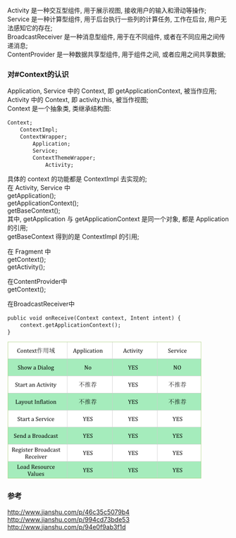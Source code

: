 Activity 是一种交互型组件, 用于展示视图, 接收用户的输入和滑动等操作;  
Service 是一种计算型组件, 用于后台执行一些列的计算任务, 工作在后台, 用户无法感知它的存在;  
BroadcastReceiver 是一种消息型组件, 用于在不同组件, 或者在不同应用之间传递消息;  
ContentProvider 是一种数据共享型组件, 用于组件之间, 或者应用之间共享数据;  

### 对#Context的认识    
Application, Service 中的 Context, 即 getApplicationContext, 被当作应用;  
Activity 中的 Context, 即 activity.this, 被当作视图;  
Context 是一个抽象类, 类继承结构图:  
```
Context;    
    ContextImpl;  
    ContextWrapper;  
        Application;  
        Service;  
        ContextThemeWrapper;  
            Activity;  
```
具体的 context 的功能都是 ContextImpl 去实现的;  
在 Activity, Service 中  
getApplication();  
getApplicationContext();  
getBaseContext();  
其中, getApplication  与 getApplicationContext 是同一个对象, 都是 Application 的引用;   
getBaseContext 得到的是 ContextImpl 的引用;  


在 Fragment 中  
getContext();  
getActivity();  


在ContentProvider中  
getContext();  


在BroadcastReceiver中  
```
public void onReceive(Context context, Intent intent) {
    context.getApplicationContext();
}
```
 
![Context](ImageFiles/context_001.png)  


### 参考  
http://www.jianshu.com/p/46c35c5079b4     
http://www.jianshu.com/p/994cd73bde53    
http://www.jianshu.com/p/94e0f9ab3f1d  
